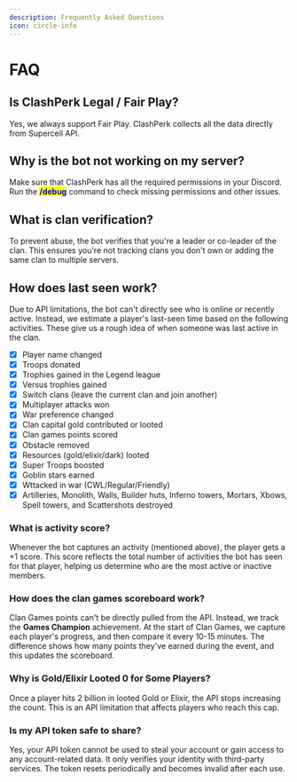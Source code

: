```yaml
---
description: Frequently Asked Questions
icon: circle-info
---
```


# FAQ

## Is ClashPerk Legal / Fair Play?

Yes, we always support Fair Play. ClashPerk collects all the data directly from Supercell API.

## Why is the bot not working on my server?

Make sure that ClashPerk has all the required permissions in your Discord. Run the <mark style="color:blue;">**/debug**</mark> command to check missing permissions and other issues.

## What is clan verification?

To prevent abuse, the bot verifies that you're a leader or co-leader of the clan. This ensures you're not tracking clans you don't own or adding the same clan to multiple servers.

## How does last seen work?

Due to API limitations, the bot can't directly see who is online or recently active. Instead, we estimate a player's last-seen time based on the following activities. These give us a rough idea of when someone was last active in the clan.

* [x] Player name changed
* [x] Troops donated
* [x] Trophies gained in the Legend league
* [x] Versus trophies gained
* [x] Switch clans (leave the current clan and join another)
* [x] Multiplayer attacks won
* [x] War preference changed
* [x] Clan capital gold contributed or looted
* [x] Clan games points scored
* [x] Obstacle removed
* [x] Resources (gold/elixir/dark) looted
* [x] Super Troops boosted
* [x] Goblin stars earned
* [x] Wttacked in war (CWL/Regular/Friendly)
* [x] Artilleries, Monolith, Walls, Builder huts, Inferno towers, Mortars, Xbows, Spell towers, and Scattershots destroyed

### What is activity score?

Whenever the bot captures an activity (mentioned above), the player gets a +1 score. This score reflects the total number of activities the bot has seen for that player, helping us determine who are the most active or inactive members.

### How does the clan games scoreboard work?

Clan Games points can't be directly pulled from the API. Instead, we track the **Games Champion** achievement. At the start of Clan Games, we capture each player's progress, and then compare it every 10-15 minutes. The difference shows how many points they've earned during the event, and this updates the scoreboard.

### **Why is Gold/Elixir Looted 0 for Some Players?**

Once a player hits 2 billion in looted Gold or Elixir, the API stops increasing the count. This is an API limitation that affects players who reach this cap.

### Is my API token safe to share?

Yes, your API token cannot be used to steal your account or gain access to any account-related data. It only verifies your identity with third-party services. The token resets periodically and becomes invalid after each use.
